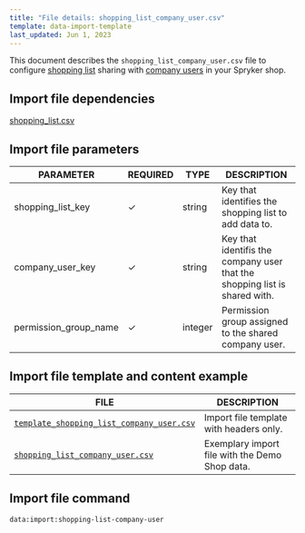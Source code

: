 ```yaml
---
title: "File details: shopping_list_company_user.csv"
template: data-import-template
last_updated: Jun 1, 2023
---
```


This document describes the `shopping_list_company_user.csv` file to configure [shopping list](/docs/pbc/all/shopping-list-and-wishlist/{{page.version}}/base-shop/shopping-lists-feature-overview/shopping-lists-feature-overview.html) sharing with [company users](/docs/pbc/all/customer-relationship-management/{{page.version}}/company-account-feature-overview/company-user-roles-and-permissions-overview.html) in your Spryker shop.

## Import file dependencies

[shopping_list.csv](_drafts/data-import/base-shop/file-details-shopping-list.csv.md)

## Import file parameters

| PARAMETER | REQUIRED |  TYPE | DESCRIPTION |
| --- | --- | --- | --- |
| shopping_list_key | &check; | string | Key that identifies the shopping list to add data to. |
|company_user_key|&check;|string| Key that identifis the company user that the shopping list is shared with.|
|permission_group_name|&check;|integer |Permission group assigned to the shared company user.|

## Import file template and content example

| FILE | DESCRIPTION |
|---|---|
| [`template_shopping_list_company_user.csv`](https://spryker.s3.eu-central-1.amazonaws.com/docs/pbc/all/shopping-list-and-wishlist/base-shop/import-and-export-data/file-details-shopping-list-company-user.csv.md/template_shopping_list_company_user.csv) | Import file template with headers only. |
| [`shopping_list_company_user.csv`](https://spryker.s3.eu-central-1.amazonaws.com/docs/pbc/all/shopping-list-and-wishlist/base-shop/import-and-export-data/file-details-shopping-list-company-user.csv.md/shopping_list_company_user.csv) | Exemplary import file with the Demo Shop data. |


## Import file command

```bash
data:import:shopping-list-company-user
```